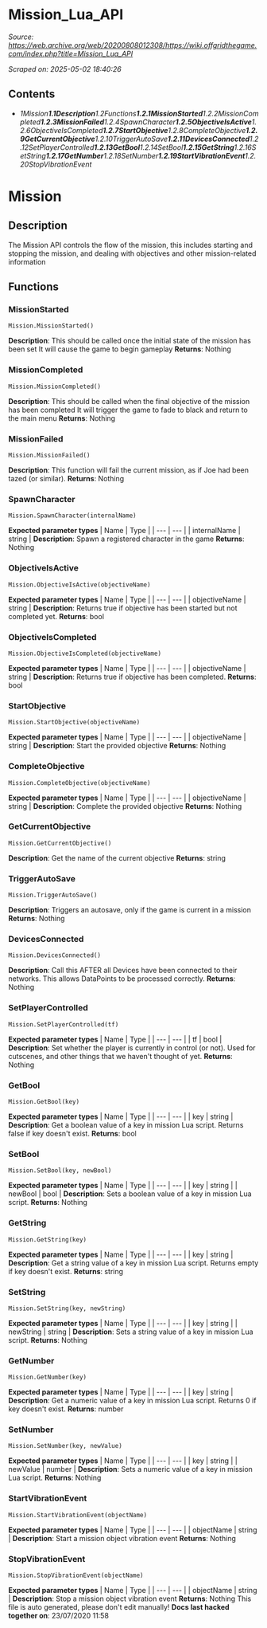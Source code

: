 # Mission_Lua_API

*Source: https://web.archive.org/web/20200808012308/https://wiki.offgridthegame.com/index.php?title=Mission_Lua_API*

*Scraped on: 2025-05-02 18:40:26*

## Contents
* *1Mission**1.1Description**1.2Functions**1.2.1MissionStarted**1.2.2MissionCompleted**1.2.3MissionFailed**1.2.4SpawnCharacter**1.2.5ObjectiveIsActive**1.2.6ObjectiveIsCompleted**1.2.7StartObjective**1.2.8CompleteObjective**1.2.9GetCurrentObjective**1.2.10TriggerAutoSave**1.2.11DevicesConnected**1.2.12SetPlayerControlled**1.2.13GetBool**1.2.14SetBool**1.2.15GetString**1.2.16SetString**1.2.17GetNumber**1.2.18SetNumber**1.2.19StartVibrationEvent**1.2.20StopVibrationEvent*
# Mission
## Description
The Mission API controls the flow of the mission, this includes starting and stopping the mission, and dealing with objectives and other mission-related information
## Functions
### MissionStarted
```
Mission.MissionStarted()
```
**Description**: This should be called once the initial state of the mission has been set
						It will cause the game to begin gameplay
**Returns**: Nothing
### MissionCompleted
```
Mission.MissionCompleted()
```
**Description**: This should be called when the final objective of the mission has been completed
						It will trigger the game to fade to black and return to the main menu
**Returns**: Nothing
### MissionFailed
```
Mission.MissionFailed()
```
**Description**: This function will fail the current mission, as if Joe had been tazed (or similar).
**Returns**: Nothing
### SpawnCharacter
```
Mission.SpawnCharacter(internalName)
```
**Expected parameter types**
| Name | Type |
| --- | --- |
| internalName | string |
**Description**: Spawn a registered character in the game
**Returns**: Nothing
### ObjectiveIsActive
```
Mission.ObjectiveIsActive(objectiveName)
```
**Expected parameter types**
| Name | Type |
| --- | --- |
| objectiveName | string |
**Description**: Returns true if objective has been started but not completed yet.
**Returns**: bool
### ObjectiveIsCompleted
```
Mission.ObjectiveIsCompleted(objectiveName)
```
**Expected parameter types**
| Name | Type |
| --- | --- |
| objectiveName | string |
**Description**: Returns true if objective has been completed.
**Returns**: bool
### StartObjective
```
Mission.StartObjective(objectiveName)
```
**Expected parameter types**
| Name | Type |
| --- | --- |
| objectiveName | string |
**Description**: Start the provided objective
**Returns**: Nothing
### CompleteObjective
```
Mission.CompleteObjective(objectiveName)
```
**Expected parameter types**
| Name | Type |
| --- | --- |
| objectiveName | string |
**Description**: Complete the provided objective
**Returns**: Nothing
### GetCurrentObjective
```
Mission.GetCurrentObjective()
```
**Description**: Get the name of the current objective
**Returns**: string
### TriggerAutoSave
```
Mission.TriggerAutoSave()
```
**Description**: Triggers an autosave, only if the game is current in a mission
**Returns**: Nothing
### DevicesConnected
```
Mission.DevicesConnected()
```
**Description**: Call this AFTER all Devices have been connected to their networks. This allows DataPoints to be processed correctly.
**Returns**: Nothing
### SetPlayerControlled
```
Mission.SetPlayerControlled(tf)
```
**Expected parameter types**
| Name | Type |
| --- | --- |
| tf | bool |
**Description**: Set whether the player is currently in control (or not). Used for cutscenes, and other things that we haven't thought of yet.
**Returns**: Nothing
### GetBool
```
Mission.GetBool(key)
```
**Expected parameter types**
| Name | Type |
| --- | --- |
| key | string |
**Description**: Get a boolean value of a key in mission Lua script. Returns false if key doesn't exist.
**Returns**: bool
### SetBool
```
Mission.SetBool(key, newBool)
```
**Expected parameter types**
| Name | Type |
| --- | --- |
| key | string |
| newBool | bool |
**Description**: Sets a boolean value of a key in mission Lua script.
**Returns**: Nothing
### GetString
```
Mission.GetString(key)
```
**Expected parameter types**
| Name | Type |
| --- | --- |
| key | string |
**Description**: Get a string value of a key in mission Lua script. Returns empty if key doesn't exist.
**Returns**: string
### SetString
```
Mission.SetString(key, newString)
```
**Expected parameter types**
| Name | Type |
| --- | --- |
| key | string |
| newString | string |
**Description**: Sets a string value of a key in mission Lua script.
**Returns**: Nothing
### GetNumber
```
Mission.GetNumber(key)
```
**Expected parameter types**
| Name | Type |
| --- | --- |
| key | string |
**Description**: Get a numeric value of a key in mission Lua script. Returns 0 if key doesn't exist.
**Returns**: number
### SetNumber
```
Mission.SetNumber(key, newValue)
```
**Expected parameter types**
| Name | Type |
| --- | --- |
| key | string |
| newValue | number |
**Description**: Sets a numeric value of a key in mission Lua script.
**Returns**: Nothing
### StartVibrationEvent
```
Mission.StartVibrationEvent(objectName)
```
**Expected parameter types**
| Name | Type |
| --- | --- |
| objectName | string |
**Description**: Start a mission object vibration event
**Returns**: Nothing
### StopVibrationEvent
```
Mission.StopVibrationEvent(objectName)
```
**Expected parameter types**
| Name | Type |
| --- | --- |
| objectName | string |
**Description**: Stop a mission object vibration event
**Returns**: Nothing
This file is auto generated, please don't edit manually!
**Docs last hacked together on**: 23/07/2020 11:58